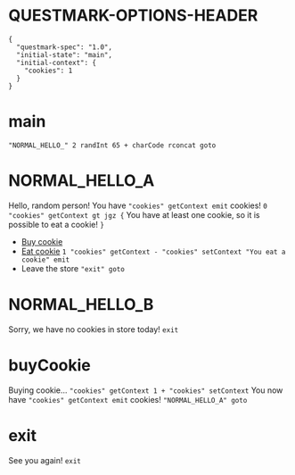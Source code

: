# QUESTMARK-OPTIONS-HEADER

    {
      "questmark-spec": "1.0",
      "initial-state": "main",
      "initial-context": {
        "cookies": 1
      }
    }

# main

`"NORMAL_HELLO_" 2 randInt 65 + charCode rconcat goto`

# NORMAL_HELLO_A

Hello, random person!
You have `"cookies" getContext emit` cookies!
`0 "cookies" getContext gt jgz {`
You have at least one cookie, so it is possible to eat a cookie!
`}`

* [Buy cookie](#buyCookie)
* [Eat cookie](#NORMAL_HELLO_A) `1 "cookies" getContext - "cookies" setContext "You eat a cookie" emit`
* Leave the store `"exit" goto`

# NORMAL_HELLO_B

Sorry, we have no cookies in store today!
`exit`

# buyCookie

Buying cookie...
`"cookies" getContext 1 + "cookies" setContext`
You now have `"cookies" getContext emit` cookies!
`"NORMAL_HELLO_A" goto`

# exit

See you again!
`exit`